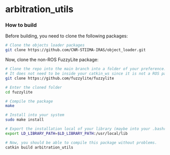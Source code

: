 # arbitration_utils

### How to build

Before building, you need to clone the following packages:

```bash
# Clone the objects loader packages
git clone https://github.com/CNR-STIIMA-IRAS/object_loader.git
```

Now, clone the non-ROS FuzzyLite package:

```bash
# Clone the repo into the main branch into a folder of your preference.
# It does not need to be inside your catkin_ws since it is not a ROS package
git clone https://github.com/fuzzylite/fuzzylite

# Enter the cloned folder
cd fuzzylite

# Compile the package
make

# Install into your system
sudo make install

# Export the installation local of your library (maybe into your .bashrc)
export LD_LIBRARY_PATH=$LD_LIBRARY_PATH:/usr/local/lib

# Now, you should be able to compile this package without problems.
catkin build arbitration_utils
```
